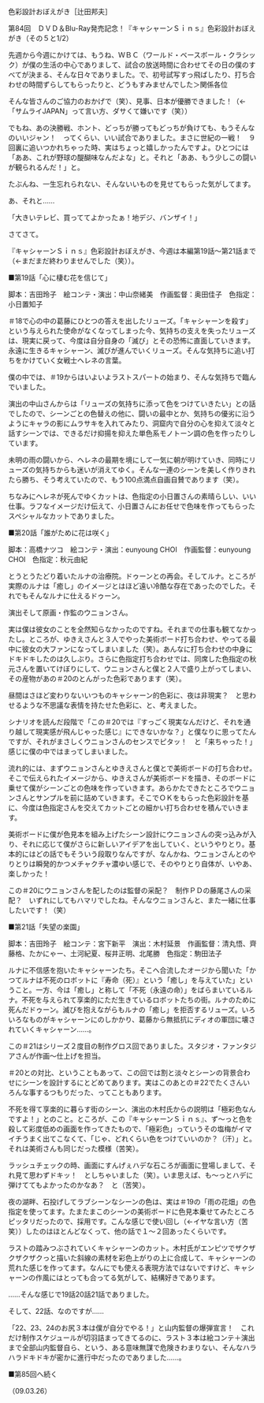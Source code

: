 <!-- source: http://web.archive.org/web/20250215190716/http://www.style.fm/as/05_column/tsujita/tsujita84.shtml -->

色彩設計おぼえがき［辻田邦夫］

第84回　ＤＶＤ＆Blu-Ray発売記念！『キャシャーンＳｉｎｓ』色彩設計おぼえがき（その５と1/2）

先週から今週にかけては、もうね、ＷＢＣ（ワールド・ベースボール・クラシック）が僕の生活の中心でありまして、試合の放送時間に合わせてその日の僕のすべてが決まる、そんな日々でありました。で、初号試写すっ飛ばしたり、打ち合わせの時間ずらしてもらったりと、どうもすみませんでした＞関係各位

そんな皆さんのご協力のおかげで（笑）、見事、日本が優勝できました！（←「サムライJAPAN」って言い方、ダサくて嫌いです（笑））

でもね、あの決勝戦、ホント、どっちが勝ってもどっちが負けても、もうそんなのいいジャン！　ってくらい、いい試合でありました。まさに世紀の一戦！　９回裏に追いつかれちゃった時、実はちょっと嬉しかったんですよ。ひとつには「ああ、これが野球の醍醐味なんだよな」と。それと「ああ、もう少しこの闘いが観られるんだ！」と。

たぶんね、一生忘れられない、そんないいものを見せてもらった気がしてます。

あ、それと……

「大きいテレビ、買っててよかったぁ！地デジ、バンザイ！」

さてさて。

『キャシャーンＳｉｎｓ』色彩設計おぼえがき、今週は本編第19話〜第21話まで（←まだまだ終わりませんでした（笑））。

■第19話「心に棲む花を信じて」

脚本：吉田玲子　絵コンテ・演出：中山奈緒美　作画監督：奥田佳子　色指定：小日置知子 

＃18で心の中の葛藤にひとつの答えを出したリューズ。「キャシャーンを殺す」という与えられた使命がなくなってしまった今、気持ちの支えを失ったリューズは、現実に戻って、今度は自分自身の「滅び」とその恐怖に直面していきます。永遠に生きるキャシャーン、滅びが進んでいくリューズ。そんな気持ちに追い打ちをかけていく女戦士ヘレネの言葉。

僕の中では、＃19からはいよいよラストスパートの始まり、そんな気持ちで臨んでいました。

演出の中山さんからは「リューズの気持ちに添って色をつけていきたい」との話でしたので、シーンごとの色替えの他に、闘いの最中とか、気持ちの優劣に沿うようにキャラの影にムラサキを入れてみたり、洞窟内で自分の心を抑えて淡々と話すシーンでは、できるだけ抑揚を抑えた単色系モノトーン調の色を作ったりしています。

未明の雨の闘いから、ヘレネの最期を境にして一気に朝が明けていき、同時にリューズの気持ちからも迷いが消えてゆく。そんな一連のシーンを美しく作りきれたら勝ち、そう考えていたので、もう100点満点自画自賛であります（笑）。

ちなみにヘレネが死んでゆくカットは、色指定の小日置さんの素晴らしい、いい仕事。ラフなイメージだけ伝えて、小日置さんにお任せで色味を作ってもらったスペシャルなカットでありました。

■第20話「誰がために花は咲く」

脚本：高橋ナツコ　絵コンテ・演出：eunyoung CHOI　作画監督：eunyoung CHOI　色指定：秋元由紀

とうとうたどり着いたルナの治療院。ドゥーンとの再会。そしてルナ。ところが実際のルナは「癒し」のイメージとはほど遠い冷酷な存在であったのでした。それでもそんなルナに仕えるドゥーン。

演出そして原画・作監のウニョンさん。

実は僕は彼女のことを全然知らなかったのですね。それまでの仕事も観てなかったし。ところが、ゆきえさんと３人でやった美術ボード打ち合わせ、やってる最中に彼女の大ファンになってしまいました（笑）。あんなに打ち合わせの中身にドキドキしたのは久しぶり。さらに色指定打ち合わせでは、同席した色指定の秋元さんを置いてけぼりにして、ウニョンさんと僕と２人で盛り上がってしまい、その産物があの＃20のとんがった色彩であります（笑）。

昼間はさほど変わりないいつものキャシャーン的色彩に、夜は非現実？　と思わせるような不思議な表情を持たせた色彩に、と、考えました。

シナリオを読んだ段階で「この＃20では『すっごく現実なんだけど、それを通り越して現実感が飛んじゃった感じ』にできないかな？」と僕なりに思ってたんですが、それがまさしくウニョンさんのセンスでピタッ！　と「来ちゃった！」感じに僕の中ではまってしまいました。

流れ的には、まずウニョンさんとゆきえさんと僕とで美術ボードの打ち合わせ。そこで伝えられたイメージから、ゆきえさんが美術ボードを描き、そのボードに乗せて僕がシーンごとの色味を作っていきます。あらかたできたところでウニョンさんとサンプルを前に詰めていきます。そこでＯＫをもらった色彩設計を基に、今度は色指定さんを交えてカットごとの細かい打ち合わせを積んでいきます。

美術ボードに僕が色見本を組み上げたシーン設計にウニョンさんの突っ込みが入り、それに応じて僕がさらに新しいアイデアを出していく、というやりとり。基本的にはどの話でもそういう段取りなんですが、なんかね、ウニョンさんとのやりとりは瞬発的かつメチャクチャ濃ゆい感じで、そのやりとり自体が、いやあ、楽しかった！

この＃20にウニョンさんを配したのは監督の采配？　制作ＰＤの藤尾さんの采配？　いずれにしてもハマリでしたね。そんなウニョンさんと、また一緒に仕事したいです！（笑）

■第21話「失望の楽園」

脚本：吉田玲子　絵コンテ：宮下新平　演出：木村延景　作画監督：清丸悟、齊藤格、たかにゃー、土河紀夏、桜井正明、北尾勝　色指定：駒田法子

ルナに不信感を抱いたキャシャーンたち。そこへ合流したオージから聞いた「かつてルナは不死のロボットに『寿命（死）』という「癒し」を与えていた」ということ。一方、今は「癒し」と称して「不死（永遠の命）」をばらまいているルナ。不死を与えられて享楽的にただ生きているロボットたちの街。ルナのために死んだドゥーン。滅びを抱えながらもルナの「癒し」を拒否するリューズ。いろいろなものがキャシャーンにのしかかり、葛藤から無抵抗にディオの軍団に壊されていくキャシャーン……。

この＃21はシリーズ２度目の制作グロス回でありました。スタジオ・ファンタジアさんが作画〜仕上げを担当。

＃20との対比、ということもあって、この回では割と淡々とシーンの背景合わせにシーンを設計するにとどめてあります。実はこのあとの＃22でたくさんいろんな事するつもりだった、ってこともあります。

不死を得て享楽的に暮らす街のシーン、演出の木村氏からの説明は「極彩色なんですよ！」とのこと。ところが、この『キャシャーンＳｉｎｓ』、ず〜っと色を殺して彩度低めの画面を作ってきたもので、「極彩色」っていうその塩梅がイマイチうまく出てこなくて、「じゃ、どれくらい色をつけていいのか？（汗）」と。それは美術さんも同じだった模様（苦笑）。

ラッシュチェックの時、画面にすんげぇハデな石ころが画面に登場しまして、それ見て思わずドキッ！　としちゃいました（笑）。いま思えば、も〜っとハデに弾けててもよかったのかなあ？　と（苦笑）。

夜の湖畔、石投げしてラブシーンなシーンの色は、実は＃19の「雨の花畑」の色指定を使ってます。たまたまこのシーンの美術ボードに色見本乗せてみたところピッタリだったので、採用です。こんな感じで使い回し（←イヤな言い方（苦笑））したのはほとんどなくって、他の話で１〜２回あったくらいです。

ラストの踏みつぶされていくキャシャーンのカット。木村氏がエンピツでザクザクザクザクっと描いた斜線の素材を彩色上がりの上に合成して、キャシャーンの荒れた感じを作ってます。なんにでも使える表現方法ではないですけど、キャシャーンの作風にはとっても合ってる気がして、結構好きであります。

……そんな感じで19話20話21話でありました。

そして、22話、なのですが……

「22、23、24のお尻３本は僕が自分でやる！」と山内監督の爆弾宣言！　これだけ制作スケジュールが切羽詰まってきてるのに、ラスト３本は絵コンテ＋演出まで全部山内監督自ら、という、ある意味無謀で危険きわまりない、そんなハラハラドキドキが密かに進行中だったのでありました……。

■第85回へ続く

（09.03.26）

